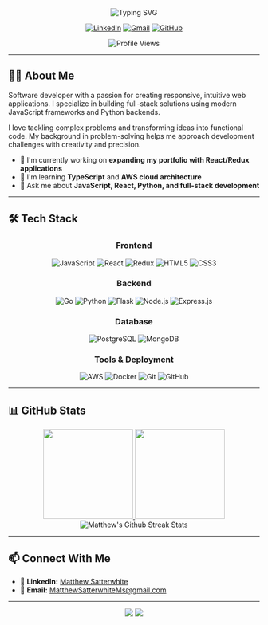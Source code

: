 <!-- Header with animated greeting -->
<div align="center">
  <img src="https://readme-typing-svg.herokuapp.com?font=Fira+Code&weight=600&size=28&duration=3000&pause=1000&color=38BDAE&center=true&vCenter=true&random=false&width=500&lines=Hello%2C+I'm+Matthew+Satterwhite;Software+Developer;Problem+Solver;Master+Software+Engineer" alt="Typing SVG" />
  
  [![LinkedIn](https://img.shields.io/badge/LinkedIn-0077B5?style=for-the-badge&logo=linkedin&logoColor=white)](https://www.linkedin.com/in/matthew-satterwhite-008970211/)
  [![Gmail](https://img.shields.io/badge/Gmail-D14836?style=for-the-badge&logo=gmail&logoColor=white)](mailto:MatthewSatterwhiteMs@gmail.com)
  [![GitHub](https://img.shields.io/badge/GitHub-100000?style=for-the-badge&logo=github&logoColor=white)](https://github.com/MatthewSatt)
  
  ![Profile Views](https://komarev.com/ghpvc/?username=MatthewSatt&color=brightgreen&style=flat-square&label=Profile+Views)
</div>

---

## 👨‍💻 About Me

<div align="left">
  <p>Software developer with a passion for creating responsive, intuitive web applications. I specialize in building full-stack solutions using modern JavaScript frameworks and Python backends.</p>
  
  <p>I love tackling complex problems and transforming ideas into functional code. My background in problem-solving helps me approach development challenges with creativity and precision.</p>

  - 🔭 I'm currently working on **expanding my portfolio with React/Redux applications**
  - 🌱 I'm learning **TypeScript** and **AWS cloud architecture**
  - 💬 Ask me about **JavaScript, React, Python, and full-stack development**
</div>

---

## 🛠️ Tech Stack

<div align="center">

  ### Frontend
  ![JavaScript](https://img.shields.io/badge/JavaScript-F7DF1E?style=for-the-badge&logo=javascript&logoColor=black)
  ![React](https://img.shields.io/badge/React-20232A?style=for-the-badge&logo=react&logoColor=61DAFB)
  ![Redux](https://img.shields.io/badge/Redux-593D88?style=for-the-badge&logo=redux&logoColor=white)
  ![HTML5](https://img.shields.io/badge/HTML5-E34F26?style=for-the-badge&logo=html5&logoColor=white)
  ![CSS3](https://img.shields.io/badge/CSS3-1572B6?style=for-the-badge&logo=css3&logoColor=white)
  
  ### Backend
  ![Go](https://img.shields.io/badge/golang-000000?style=for-the-badge&logo=go&logoColor=white)
  ![Python](https://img.shields.io/badge/Python-3776AB?style=for-the-badge&logo=python&logoColor=white)
  ![Flask](https://img.shields.io/badge/Flask-000000?style=for-the-badge&logo=flask&logoColor=white)
  ![Node.js](https://img.shields.io/badge/Node.js-339933?style=for-the-badge&logo=nodedotjs&logoColor=white)
  ![Express.js](https://img.shields.io/badge/Express.js-000000?style=for-the-badge&logo=express&logoColor=white)
  
  ### Database
  ![PostgreSQL](https://img.shields.io/badge/PostgreSQL-316192?style=for-the-badge&logo=postgresql&logoColor=white)
  ![MongoDB](https://img.shields.io/badge/MongoDB-4EA94B?style=for-the-badge&logo=mongodb&logoColor=white)
  
  ### Tools & Deployment
  ![AWS](https://img.shields.io/badge/AWS-232F3E?style=for-the-badge&logo=amazon-aws&logoColor=white)
  ![Docker](https://img.shields.io/badge/Docker-2CA5E0?style=for-the-badge&logo=docker&logoColor=white)
  ![Git](https://img.shields.io/badge/Git-F05032?style=for-the-badge&logo=git&logoColor=white)
  ![GitHub](https://img.shields.io/badge/GitHub-100000?style=for-the-badge&logo=github&logoColor=white)
</div>

---

## 📊 GitHub Stats

<div align="center">
  <a href="https://github.com/MatthewSatt/Amazon_clone.git">
    <img height="180em" src="https://github-readme-stats.vercel.app/api?username=MatthewSatt&show_icons=true&theme=radical&include_all_commits=true&count_private=true"/>
    <img height="180em" src="https://github-readme-stats.vercel.app/api/top-langs/?username=MatthewSatt&layout=compact&langs_count=8&theme=radical"/>
  </a>
</div>

<div align="center">
  <img src="https://github-readme-streak-stats.herokuapp.com/?user=MatthewSatt&theme=radical" alt="Matthew's Github Streak Stats">
</div>

---

## 📫 Connect With Me

- 💼 **LinkedIn:** [Matthew Satterwhite](https://www.linkedin.com/in/matthew-satterwhite-008970211/)
- 📧 **Email:** [MatthewSatterwhiteMs@gmail.com](mailto:MatthewSatterwhiteMs@gmail.com)
---

<div align="center">
  <img src="https://forthebadge.com/images/badges/built-with-love.svg" />
  <img src="https://forthebadge.com/images/badges/powered-by-coffee.svg" />
</div>

